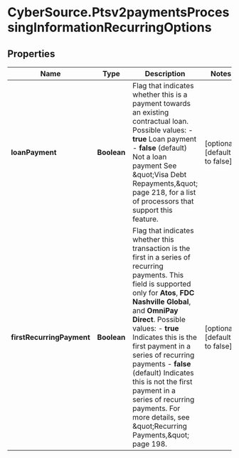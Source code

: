# CyberSource.Ptsv2paymentsProcessingInformationRecurringOptions

## Properties
Name | Type | Description | Notes
------------ | ------------- | ------------- | -------------
**loanPayment** | **Boolean** | Flag that indicates whether this is a payment towards an existing contractual loan.  Possible values: - **true** Loan payment - **false** (default) Not a loan payment  See \&quot;Visa Debt Repayments,\&quot; page 218, for a list of processors that support this feature.  | [optional] [default to false]
**firstRecurringPayment** | **Boolean** | Flag that indicates whether this transaction is the first in a series of recurring payments.  This field is supported only for **Atos**, **FDC Nashville Global**, and **OmniPay Direct**.  Possible values:  - **true** Indicates this is the first payment in a series of recurring payments  - **false** (default) Indicates this is not the first payment in a series of recurring payments.  For more details, see \&quot;Recurring Payments,\&quot; page 198.  | [optional] [default to false]


